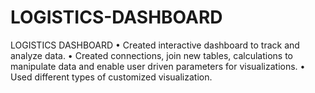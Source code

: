 # LOGISTICS-DASHBOARD
LOGISTICS DASHBOARD  • Created interactive dashboard to track and analyze data. • Created connections, join new tables, calculations to manipulate data and enable user driven parameters for visualizations. • Used different types of customized visualization.

